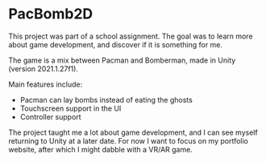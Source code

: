 # PacBomb2D
This project was part of a school assignment.
The goal was to learn more about game development, and discover if it is something for me.


The game is a mix between Pacman and Bomberman, made in Unity (version 2021.1.27f1).

Main features include:
- Pacman can lay bombs instead of eating the ghosts
- Touchscreen support in the UI
- Controller support

The project taught me a lot about game development, and I can see myself returning to Unity at a later date.
For now I want to focus on my portfolio website, after which I might dabble with a VR/AR game.
